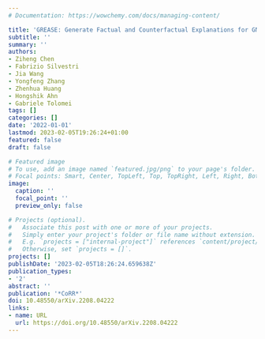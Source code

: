 ```yaml
---
# Documentation: https://wowchemy.com/docs/managing-content/

title: 'GREASE: Generate Factual and Counterfactual Explanations for GNN-based Recommendations'
subtitle: ''
summary: ''
authors:
- Ziheng Chen
- Fabrizio Silvestri
- Jia Wang
- Yongfeng Zhang
- Zhenhua Huang
- Hongshik Ahn
- Gabriele Tolomei
tags: []
categories: []
date: '2022-01-01'
lastmod: 2023-02-05T19:26:24+01:00
featured: false
draft: false

# Featured image
# To use, add an image named `featured.jpg/png` to your page's folder.
# Focal points: Smart, Center, TopLeft, Top, TopRight, Left, Right, BottomLeft, Bottom, BottomRight.
image:
  caption: ''
  focal_point: ''
  preview_only: false

# Projects (optional).
#   Associate this post with one or more of your projects.
#   Simply enter your project's folder or file name without extension.
#   E.g. `projects = ["internal-project"]` references `content/project/deep-learning/index.md`.
#   Otherwise, set `projects = []`.
projects: []
publishDate: '2023-02-05T18:26:24.659638Z'
publication_types:
- '2'
abstract: ''
publication: '*CoRR*'
doi: 10.48550/arXiv.2208.04222
links:
- name: URL
  url: https://doi.org/10.48550/arXiv.2208.04222
---
```


